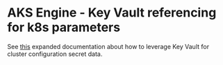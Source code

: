 # AKS Engine - Key Vault referencing for k8s parameters

See [this](../../docs/topics/keyvault-secrets.md) expanded documentation about how to leverage Key Vault for cluster configuration secret data.
